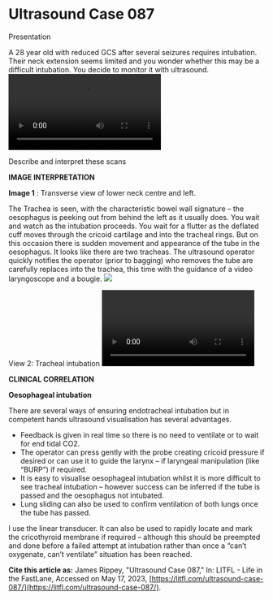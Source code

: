 # Ultrasound Case 087
Presentation


A 28 year old with reduced GCS after several seizures requires intubation. Their neck extension seems limited and you wonder whether this may be a difficult intubation. You decide to monitor it with ultrasound.
![](https://litfl.com/wp-content/uploads/2018/12/Ultrasound-Top-100-087-esophageal-intubation-2.mp4)


Describe and interpret these scans

**IMAGE INTERPRETATION** 



**Image 1** : Transverse view of lower neck centre and left. 


The Trachea is seen, with the characteristic bowel wall signature – the oesophagus is peeking out from behind the left as it usually does. You wait and watch as the intubation proceeds. You wait for a flutter as the deflated cuff moves through the cricoid cartilage and into the tracheal rings. But on this occasion there is sudden movement and appearance of the tube in the oesophagus. It looks like there are two tracheas. The ultrasound operator quickly notifies the operator (prior to bagging) who removes the tube are carefully replaces into the trachea, this time with the guidance of a video laryngoscope and a bougie. 
![](https://litfl.com/wp-content/uploads/2018/12/Image-3-Key-to-images.jpg)


View 2: Tracheal intubation
![](https://litfl.com/wp-content/uploads/2018/12/Ultrasound-Top-100-087-Tracheal-intubation.mp4)


**CLINICAL CORRELATION** 



**Oesophageal intubation** 


There are several ways of ensuring endotracheal intubation but in competent hands ultrasound visualisation has several advantages. 

- Feedback is given in real time so there is no need to ventilate or to wait for end tidal CO2. 
- The operator can press gently with the probe creating cricoid pressure if desired or can use it to guide the larynx – if laryngeal manipulation (like “BURP”) if required. 
- It is easy to visualise oesophageal intubation whilst it is more difficult to see tracheal intubation – however success can be inferred if the tube is passed and the oesophagus not intubated. 
- Lung sliding can also be used to confirm ventilation of both lungs once the tube has passed. 


I use the linear transducer. It can also be used to rapidly locate and mark the cricothyroid membrane if required – although this should be preempted and done before a failed attempt at intubation rather than once a “can’t oxygenate, can’t ventilate” situation has been reached.

**Cite this article as:**  James Rippey, "Ultrasound Case 087," In: LITFL - Life in the FastLane, Accessed on May 17, 2023, [https://litfl.com/ultrasound-case-087/](https://litfl.com/ultrasound-case-087/).


